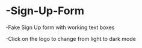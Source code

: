 # -Sign-Up-Form
-Fake Sign Up form with working text boxes

-Click on the logo to change from light to dark mode
